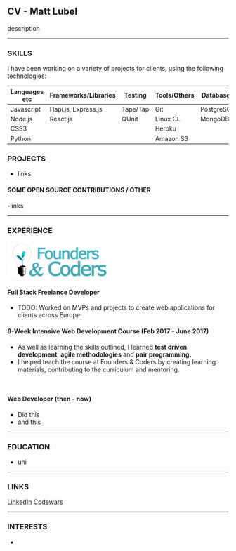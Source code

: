 ## CV - Matt Lubel

description

---

### SKILLS

I have been working on a variety of projects for clients, using the following technologies:

| Languages etc | Frameworks/Libraries | Testing   | Tools/Others | Databases |
| --- | --- | --- | --- | --- |
| Javascript| Hapi.js, Express.js      | Tape/Tap  | Git          | PostgreSQL|
| Node.js   | React.js                 | QUnit     | Linux CL     | MongoDB   |
| CSS3      |                          |           | Heroku       | |
| Python    |                          |           |  Amazon S3   | |


### PROJECTS
- links

#### SOME OPEN SOURCE CONTRIBUTIONS / OTHER
-links 

---

### EXPERIENCE

<img src="https://github.com/mattlub/CV/blob/master/assets/fac.png" width="240">

#### Full Stack Freelance Developer
- TODO: Worked on MVPs and projects to create web applications for clients across Europe.

#### 8-Week Intensive Web Development Course (Feb 2017 - June 2017)
- As well as learning the skills outlined, I learned __test driven development__, __agile methodologies__ and __pair programming.__
- I helped teach the course at Founders & Coders by creating learning materials, contributing to the curriculum and mentoring.

<img src="" width="200">

#### Web Developer (then - now)
- Did this
- and this

---

### EDUCATION
- uni

---
### LINKS

[LinkedIn](https://www.linkedin.com/in/matt-lubel-470484ba/) [Codewars](https://www.codewars.com/users/mattlub)

---
### INTERESTS
*
